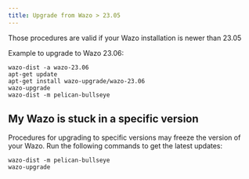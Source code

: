 ```yaml
---
title: Upgrade from Wazo > 23.05
---
```


Those procedures are valid if your Wazo installation is newer than 23.05

Example to upgrade to Wazo 23.06:

```shell
wazo-dist -a wazo-23.06
apt-get update
apt-get install wazo-upgrade/wazo-23.06
wazo-upgrade
wazo-dist -m pelican-bullseye
```

## My Wazo is stuck in a specific version

Procedures for upgrading to specific versions may freeze the version of your Wazo. Run the following
commands to get the latest updates:

```shell
wazo-dist -m pelican-bullseye
wazo-upgrade
```
